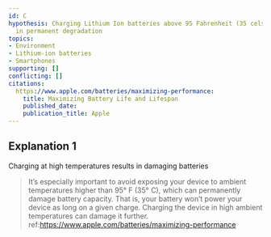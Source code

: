 ```yaml
---
id: C
hypothesis: Charging Lithium Ion batteries above 95 Fahrenheit (35 celsius) can result
  in permanent degradation
topics:
- Environment
- Lithium-ion batteries
- Smartphones
supporting: []
conflicting: []
citations:
  https://www.apple.com/batteries/maximizing-performance:
    title: Maximizing Battery Life and Lifespan
    published_date: 
    publication_title: Apple
---
```

## Explanation 1

Charging at high temperatures results in damaging batteries

> It’s especially important to avoid exposing your device to ambient temperatures higher than 95° F (35° C), which can permanently damage battery capacity. That is, your battery won’t power your device as long on a given charge. Charging the device in high ambient temperatures can damage it further.
> ref:https://www.apple.com/batteries/maximizing-performance
